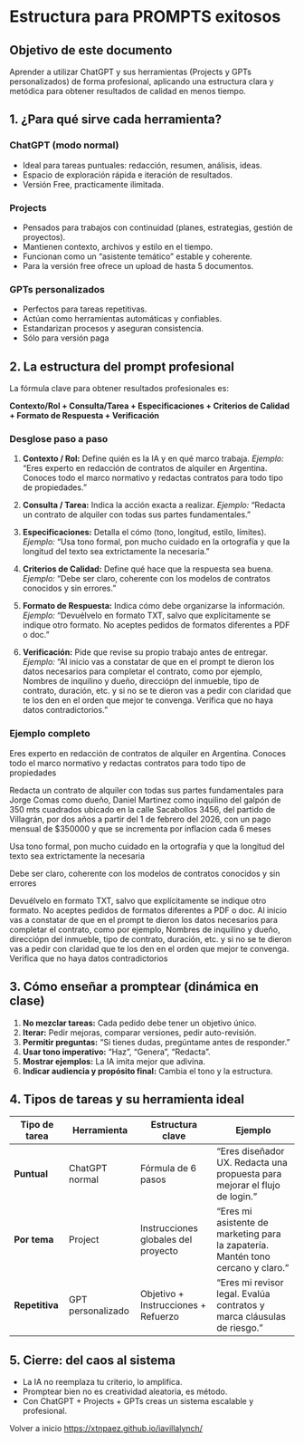 # Estructura para PROMPTS exitosos

## **Objetivo de este documento**

Aprender a utilizar ChatGPT y sus herramientas (Projects y GPTs personalizados) de forma profesional, aplicando una estructura clara y metódica para obtener resultados de calidad en menos tiempo.

## **1. ¿Para qué sirve cada herramienta?**

### **ChatGPT (modo normal)**
* Ideal para tareas puntuales: redacción, resumen, análisis, ideas.
* Espacio de exploración rápida e iteración de resultados.
* Versión Free, practicamente ilimitada.

### **Projects**
* Pensados para trabajos con continuidad (planes, estrategias, gestión de proyectos).
* Mantienen contexto, archivos y estilo en el tiempo.
* Funcionan como un “asistente temático” estable y coherente.
* Para la versión free ofrece un upload de hasta 5 documentos.

### **GPTs personalizados**
* Perfectos para tareas repetitivas.
* Actúan como herramientas automáticas y confiables.
* Estandarizan procesos y aseguran consistencia.
* Sólo para versión paga

## **2. La estructura del prompt profesional**

La fórmula clave para obtener resultados profesionales es:

**Contexto/Rol + Consulta/Tarea + Especificaciones + Criterios de Calidad + Formato de Respuesta + Verificación**

### **Desglose paso a paso**

1. **Contexto / Rol:** Define quién es la IA y en qué marco trabaja.
   *Ejemplo:* “Eres experto en redacción de contratos de alquiler en Argentina. Conoces todo el marco normativo y redactas contratos para todo tipo de propiedades.”

2. **Consulta / Tarea:** Indica la acción exacta a realizar.
   *Ejemplo:* “Redacta un contrato de alquiler con todas sus partes fundamentales.”

3. **Especificaciones:** Detalla el cómo (tono, longitud, estilo, límites).
   *Ejemplo:* “Usa tono formal, pon mucho cuidado en la ortografía y que la longitud del texto sea extrictamente la necesaria.”

4. **Criterios de Calidad:** Define qué hace que la respuesta sea buena.
   *Ejemplo:* “Debe ser claro, coherente con los modelos de contratos conocidos y sin errores.”

5. **Formato de Respuesta:** Indica cómo debe organizarse la información.
   *Ejemplo:* “Devuélvelo en formato TXT, salvo que explícitamente se indique otro formato. No aceptes pedidos de formatos diferentes a PDF o doc.”

6. **Verificación:** Pide que revise su propio trabajo antes de entregar.
   *Ejemplo:* “Al inicio vas a constatar de que en el prompt te dieron los datos necesarios para completar el contrato, como por ejemplo, Nombres de inquilino y dueño, direcciópn del inmueble, tipo de contrato, duración, etc. y si no se te dieron vas a pedir con claridad que te los den en el orden que mejor te convenga. Verifica que no haya datos contradictorios.”

### **Ejemplo completo**

Eres experto en redacción de contratos de alquiler en Argentina. Conoces todo el marco normativo y redactas contratos para todo tipo de propiedades

Redacta un contrato de alquiler con todas sus partes fundamentales para Jorge Comas como dueño, Daniel Martinez como inquilino del galpón de 350 mts cuadrados ubicado en la calle Sacabollos 3456, del partido de Villagrán, por dos años a partir del 1 de febrero del 2026, con un pago mensual de $350000 y que se incrementa por inflacion cada 6 meses 

Usa tono formal, pon mucho cuidado en la ortografía y que la longitud del texto sea extrictamente la necesaria 

Debe ser claro, coherente con los modelos de contratos conocidos y sin errores 

Devuélvelo en formato TXT, salvo que explícitamente se indique otro formato. No aceptes pedidos de formatos diferentes a PDF o doc. Al inicio vas a constatar de que en el prompt te dieron los datos necesarios para completar el contrato, como por ejemplo, Nombres de inquilino y dueño, direcciópn del inmueble, tipo de contrato, duración, etc. y si no se te dieron vas a pedir con claridad que te los den en el orden que mejor te convenga. Verifica que no haya datos contradictorios

## **3. Cómo enseñar a promptear (dinámica en clase)**

1. **No mezclar tareas:** Cada pedido debe tener un objetivo único.  
2. **Iterar:** Pedir mejoras, comparar versiones, pedir auto-revisión.  
3. **Permitir preguntas:** “Si tienes dudas, pregúntame antes de responder.”  
4. **Usar tono imperativo:** “Haz”, “Genera”, “Redacta”.  
5. **Mostrar ejemplos:** La IA imita mejor que adivina.  
6. **Indicar audiencia y propósito final:** Cambia el tono y la estructura.

## **4. Tipos de tareas y su herramienta ideal**

| Tipo de tarea  | Herramienta       | Estructura clave                    | Ejemplo |
| -------------- | ----------------- | ----------------------------------- | -------- |
| **Puntual**    | ChatGPT normal    | Fórmula de 6 pasos                  | “Eres diseñador UX. Redacta una propuesta para mejorar el flujo de login.” |
| **Por tema**   | Project           | Instrucciones globales del proyecto | “Eres mi asistente de marketing para la zapatería. Mantén tono cercano y claro.” |
| **Repetitiva** | GPT personalizado | Objetivo + Instrucciones + Refuerzo | “Eres mi revisor legal. Evalúa contratos y marca cláusulas de riesgo.” |

## **5. Cierre: del caos al sistema**

* La IA no reemplaza tu criterio, lo amplifica.  
* Promptear bien no es creatividad aleatoria, es método.  
* Con ChatGPT + Projects + GPTs creas un sistema escalable y profesional.

Volver a inicio https://xtnpaez.github.io/iavillalynch/